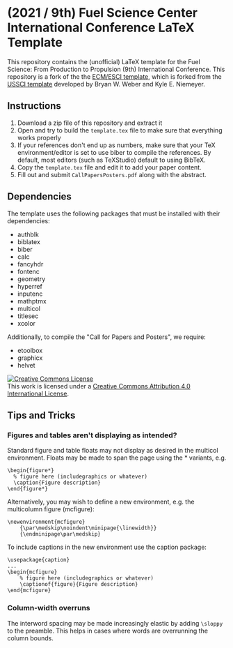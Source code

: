 # (2021 / 9th) Fuel Science Center International Conference LaTeX Template

This repository contains the (unofficial) LaTeX template for the
Fuel Science: From Production to Propulsion (9th) International Conference.
This repository is a fork of the the [ECM/ESCI template](https://github.com/mefuller/ecm-latex-template),
which is forked from the [USSCI template](https://github.com/pr-omethe-us/ussci-latex-template) developed by Bryan W. Weber and Kyle E. Niemeyer.

## Instructions

1. Download a zip file of this repository and extract it
2. Open and try to build the `template.tex` file to make sure that everything works properly
3. If your references don't end up as numbers, make sure that your TeX environment/editor is set to use biber to compile the references. By default, most editors (such as TeXStudio) default to using BibTeX.
4. Copy the `template.tex` file and edit it to add your paper content.
5. Fill out and submit `CallPapersPosters.pdf` along with the abstract.

## Dependencies

The template uses the following packages that must be installed with their dependencies:

* authblk
* biblatex
* biber
* calc
* fancyhdr
* fontenc
* geometry
* hyperref
* inputenc
* mathptmx
* multicol
* titlesec
* xcolor

Additionally, to compile the "Call for Papers and Posters", we require:
* etoolbox
* graphicx
* helvet

<a rel="license" href="http://creativecommons.org/licenses/by/4.0/"><img alt="Creative Commons License" style="border-width:0" src="https://i.creativecommons.org/l/by/4.0/88x31.png" /></a><br />This <span xmlns:dct="http://purl.org/dc/terms/" href="http://purl.org/dc/dcmitype/Text" rel="dct:type">work</span> is licensed under a <a rel="license" href="http://creativecommons.org/licenses/by/4.0/">Creative Commons Attribution 4.0 International License</a>.

## Tips and Tricks

### Figures and tables aren't displaying as intended?

Standard figure and table floats may not display as desired in the multicol environment.
Floats may be made to span the page using the * variants, e.g.
```
\begin{figure*}
  % figure here (includegraphics or whatever)
  \caption{Figure description}
\end{figure*}
```

Alternatively, you may wish to define a new environment, e.g. the multicolumn figure (mcfigure):
```
\newenvironment{mcfigure}
	{\par\medskip\noindent\minipage{\linewidth}}
	{\endminipage\par\medskip}
```

To include captions in the new environment use the caption package:
```
\usepackage{caption}
...
\begin{mcfigure}
	% figure here (includegraphics or whatever)
	\captionof{figure}{Figure description}
\end{mcfigure}
```

### Column-width overruns

The interword spacing may be made increasingly elastic by adding ```\sloppy``` to the preamble.
This helps in cases where words are overrunning the column bounds.
